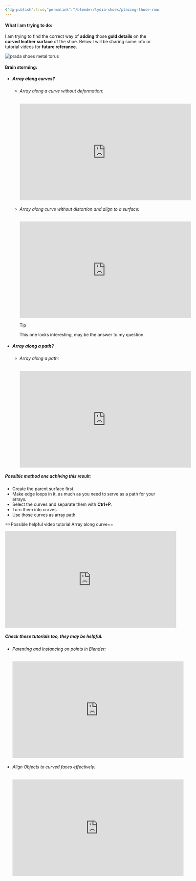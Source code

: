 ```yaml
---
{"dg-publish":true,"permalink":"/blender/lydia-shoes/placing-those-round-pins-on-the-surface/","noteIcon":""}
---
```


#### What I am trying to do: 
I am trying to find the correct way of **adding** those **gold details** on the **curved leather surface** of the shoe. Below I will be sharing some info or tutorial videos for **future referance**.

![prada shoes metal torus](https://i.imgur.com/crEo8L2.jpg)

#### Brain storming:
- ##### Array along curves?
	- ###### Array along a curve without deformation:
		<iframe width="560" height="315" src="https://www.youtube.com/embed/kiQARXtMhTI?si=NChB919QcBKKdlSM" title="YouTube video player" frameborder="0" allow="accelerometer; autoplay; clipboard-write; encrypted-media; gyroscope; picture-in-picture; web-share" allowfullscreen></iframe>
	- ###### Array along curve without distortion and align to a surface: 
		<iframe width="560" height="315" src="https://www.youtube.com/embed/twDewbork9o?si=lioCbavCDduO4mSQ" title="YouTube video player" frameborder="0" allow="accelerometer; autoplay; clipboard-write; encrypted-media; gyroscope; picture-in-picture; web-share" allowfullscreen></iframe>
		
		> [!tip] 
		> This one looks interesting, may be the answer to my question.
- ##### Array along a path?
	- ###### Array along a path:
		<iframe width="560" height="315" src="https://www.youtube.com/embed/HC-hINTb_14?si=PWwzo658u0lhAV7O" title="YouTube video player" frameborder="0" allow="accelerometer; autoplay; clipboard-write; encrypted-media; gyroscope; picture-in-picture; web-share" allowfullscreen></iframe>

##### Possible method one achiving this result:
- Create the parent surface first.
- Make edge loops in it, as much as you need to serve as a path for your arrays.
- Select the curves and separate them with **Ctrl+P**.
- Turn them into curves.
- Use those curves as array path. 

==Possible helpful video tutorial Array along curve==
<iframe width="560" height="315" src="https://www.youtube.com/embed/ixg7Zvex9HA?si=jonkV4ZxIPv3-c6S" title="YouTube video player" frameborder="0" allow="accelerometer; autoplay; clipboard-write; encrypted-media; gyroscope; picture-in-picture; web-share" allowfullscreen></iframe>

##### Check these tutorials too, they may be helpful:
- ###### Parenting and Instancing on points in Blender:
	<iframe width="560" height="315" src="https://www.youtube.com/embed/tsko8B_-hjI?si=wMlDkqONvdBWzW4t" title="YouTube video player" frameborder="0" allow="accelerometer; autoplay; clipboard-write; encrypted-media; gyroscope; picture-in-picture; web-share" allowfullscreen></iframe>
- ###### Align Objects to curved faces effectively:
	<iframe width="560" height="315" src="https://www.youtube.com/embed/xbunXdDWVas?si=sgOa1zYKKiA8ojTl" title="YouTube video player" frameborder="0" allow="accelerometer; autoplay; clipboard-write; encrypted-media; gyroscope; picture-in-picture; web-share" allowfullscreen></iframe>

